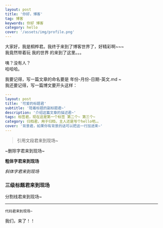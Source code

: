 ```yaml
---
layout: post
title: '你好，博客'
tag: 博客 
keywords: 你好 博客
category: hello
cover: '/assets/img/profile.png'
---
```

大家好，我是桐桦君。我终于来到了博客世界了，好精彩啊~~~  
我竟然带着玩 我的世界 的来到了这里。。。  
  
咦？没有人？  
哈哈哈。  
  
我要记得，写一篇文章的命名要是 年份-月份-日期-英文.md ~  
我还要记得，写一篇博文要开头这样：
```yaml
---
layout: post
title: '可爱的标题君'
subtitle: '陪着标题的副标题君~'
description: '介绍这篇文章的描述君~'
tags: 标签君，现在这是第一个标签 第二个~ 第三个~
category: 归档君，用于归档，主人还是写个hello吧。。
cover: '背景君，如果你有背景的话可以把这一行加进来~'
---
```
> 引用文段君来到现场~
  
~删除字君来到现场~
  
**粗体字君来到现场**
  
*斜体字君来到现场*
  
### 三级标题君来到现场
  
分割线君来到现场~  
***
  
```hello
代码君来到现场~
```
  
我们，来了！！
